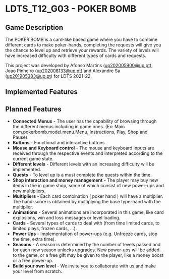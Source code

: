 # LDTS_T12_G03 - POKER BOMB

## Game Description

The POKER BOMB is a card-like based game where you have to combine different cards to make poker-hands, completing the requests will give you the chance to level up and retrieve your rewards.
The variety of levels will have increased difficulty with different types of cards and requests.

This project was developed by Afonso Martins (up202005900@up.pt), Joao Pinheiro (up202008133@up.pt) and Alexandre Sa (up201905383@up.pt) for LDTS 2021-22.

## Implemented Features




## Planned Features

- **Connected Menus** - The user has the capability of browsing through the different menus including in game ones. (Ex: Main com.pokerbomb.model.menu.Menu, Instructions, Play, Shop and Pause).
- **Buttons** - Functional and interactive buttons.
- **Mouse and Keyboard control** - The mouse and keyboard inputs are received through the respective events and interpreted according to the current game state.
- **Different levels** - Different levels with an increasing difficulty will be implemented.
- **Quests** - To level up is a must complete the quests within the time.
- **Shop interaction and money management** - The player may buy new items in the in game shop, some of which consist of new power-ups and new multipliers.
- **Multipliers** - Each card combination ( poker hand ) will have a multiplier. The hand-score is obtained by multiplying the base type-hand with the multiplier.
- **Animations** - Several animations are incorporated in this game, like card explosions, win and loss messages or level loading.
- **Cards** - Several types of cards to deal with  (from time limited cards, to limited plays, frozen cards, ...).
- **Power Ups** - Implementation of power-ups (e.g. Unfreeze cards, stop the time, extra time).
- **Seasons** - A season is determined by the number of levels passed and for each new season unlocks upgrades. New power-ups will be added to the game, or a free gift may be given to the player, like a money boost or a free power-up.
- **Build your own level** - We invite you to collaborate with us and make your level from scratch.
